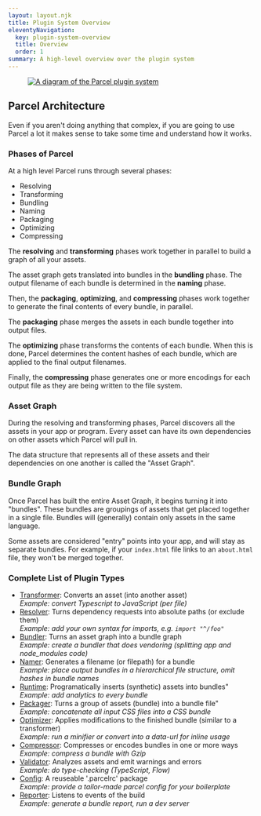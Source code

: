 ```yaml
---
layout: layout.njk
title: Plugin System Overview
eleventyNavigation:
  key: plugin-system-overview
  title: Overview
  order: 1
summary: A high-level overview over the plugin system
---
```


<figure>
  <a href="/assets/diagram-plugin-system.opt.png" target="_blank">
    <img class="img-plugin-diagram" alt="A diagram of the Parcel plugin system" src="/assets/diagram-plugin-system.opt.png"/>
  </a>
</figure>

## Parcel Architecture

Even if you aren't doing anything that complex, if you are going to use Parcel
a lot it makes sense to take some time and understand how it works.

### Phases of Parcel

At a high level Parcel runs through several phases:

- Resolving
- Transforming
- Bundling
- Naming
- Packaging
- Optimizing
- Compressing

The **resolving** and **transforming** phases work together in parallel to
build a graph of all your assets.

The asset graph gets translated into bundles in the **bundling** phase. The output filename of each bundle is determined in the **naming** phase.

Then, the **packaging**, **optimizing**, and **compressing** phases work together to generate the final contents of every bundle, in parallel.

The **packaging** phase merges the assets in each bundle together into output files.

The **optimizing** phase transforms the contents of each bundle. When this is done, Parcel determines the content hashes of each bundle, which are applied to the final output filenames.

Finally, the **compressing** phase generates one or more encodings for each output file as they are being written to the file system.

### Asset Graph

During the resolving and transforming phases, Parcel discovers all the assets
in your app or program. Every asset can have its own dependencies on other
assets which Parcel will pull in.

The data structure that represents all of these assets and their dependencies
on one another is called the "Asset Graph".

### Bundle Graph

Once Parcel has built the entire Asset Graph, it begins turning it into
"bundles". These bundles are groupings of assets that get placed together in a
single file. Bundles will (generally) contain only assets in the same language.

Some assets are considered "entry" points into your app, and will stay as
separate bundles. For example, if your `index.html` file links to an
`about.html` file, they won't be merged together.

### Complete List of Plugin Types

- [Transformer](/plugin-system/transformer): Converts an asset (into another asset) <br>
  _Example: convert Typescript to JavaScript (per file)_
- [Resolver](/plugin-system/resolver): Turns dependency requests into absolute paths (or exclude them) <br>
  _Example: add your own syntax for imports, e.g. `import "^/foo"`_
- [Bundler](/plugin-system/bundler): Turns an asset graph into a bundle graph <br>
  _Example: create a bundler that does vendoring (splitting app and node_modules code)_
- [Namer](/plugin-system/namer): Generates a filename (or filepath) for a bundle <br>
  _Example: place output bundles in a hierarchical file structure, omit hashes in bundle names_
- [Runtime](/plugin-system/runtime): Programatically inserts (synthetic) assets into bundles" <br>
  _Example: add analytics to every bundle_
- [Packager](/plugin-system/packager): Turns a group of assets (bundle) into a bundle file" <br>
  _Example: concatenate all input CSS files into a CSS bundle_
- [Optimizer](/plugin-system/optimizer): Applies modifications to the finished bundle (similar to a transformer) <br>
  _Example: run a minifier or convert into a data-url for inline usage_
- [Compressor](/plugin-system/compressor): Compresses or encodes bundles in one or more ways <br>
  _Example: compress a bundle with Gzip_
- [Validator](/plugin-system/validator): Analyzes assets and emit warnings and errors <br>
  _Example: do type-checking (TypeScript, Flow)_
- [Config](/features/plugins/): A reuseable '.parcelrc' package <br>
  _Example: provide a tailor-made parcel config for your boilerplate_ <br>
- [Reporter](/plugin-system/reporter): Listens to events of the build <br>
  _Example: generate a bundle report, run a dev server_
